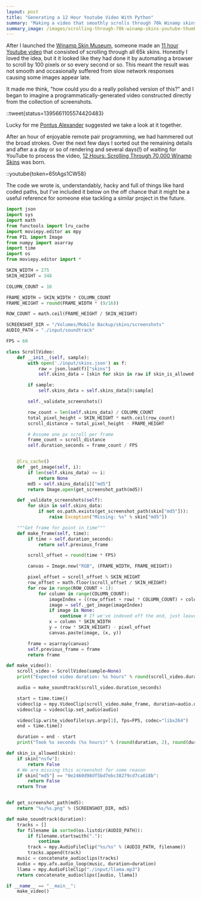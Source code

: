```yaml
---
layout: post
title: "Generating a 12 Hour Youtube Video With Python"
summary: "Making a video that smoothly scrolls through 70k Winamp skins over the course of 12 hours"
summary_image: /images/scrolling-through-70k-winamp-skins-youtube-thumbnail.png
---
```


After I launched the [Winamp Skin Museum](https://skins.webamp.org/), someone made an [11 hour Youtube video](https://www.youtube.com/watch?v=tZ4tTh7lBq4) that consisted of scrolling through all 65k skins. Honestly I loved the idea, but it it looked like they had done it by automating a browser to scroll by 100 pixels or so every second or so. This meant the result was not smooth and occasionally suffered from slow network responses causing some images appear late.

It made me think, "how could you do a really polished version of this?" and I began to imagine a programmatically-generated video constructed directly from the collection of screenshots.

::tweet{status=1395661105574420483}

Lucky for me [Pontus Alexander](https://www.youtube.com/c/MethMethMethod) suggested we take a look at it together.

After an hour of enjoyable remote pair programming, we had hammered out the broad strokes. Over the next few days I sorted out the remaining details and after a a day or so of rendering and several days(!) of waiting for YouTube to process the video, [12 Hours: Scrolling Through 70,000 Winamp Skins](https://www.youtube.com/watch?v=65tAgs1CW58) was born.

::youtube{token=65tAgs1CW58}

The code we wrote is, understandably, hacky and full of things like hard coded paths, but I’ve included it below on the off chance that it might be a useful reference for someone else tackling a similar project in the future.

```python
import json
import sys
import math
from functools import lru_cache
import moviepy.editor as mpy
from PIL import Image
from numpy import asarray
import time
import os
from moviepy.editor import *

SKIN_WIDTH = 275
SKIN_HEIGHT = 348

COLUMN_COUNT = 10

FRAME_WIDTH = SKIN_WIDTH * COLUMN_COUNT
FRAME_HEIGHT = round(FRAME_WIDTH * (9/16))

ROW_COUNT = math.ceil(FRAME_HEIGHT / SKIN_HEIGHT)

SCREENSHOT_DIR = "/Volumes/Mobile Backup/skins/screenshots"
AUDIO_PATH = "./input/soundtrack"

FPS = 60

class ScrollVideo:
    def __init__(self, sample):
        with open('./input/skins.json') as f:
            raw = json.load(f)["skins"]
            self.skins_data = [skin for skin in raw if skin_is_allowed(skin)]

        if sample:
            self.skins_data = self.skins_data[0:sample]

        self._validate_screenshots()

        row_count = len(self.skins_data) / COLUMN_COUNT
        total_pixel_height = SKIN_HEIGHT * math.ceil(row_count)
        scroll_distance = total_pixel_height - FRAME_HEIGHT

        # Assume one px scroll per frame
        frame_count = scroll_distance
        self.duration_seconds = frame_count / FPS


    @lru_cache()
    def _get_image(self, i):
        if len(self.skins_data) <= i:
            return None
        md5 = self.skins_data[i]["md5"]
        return Image.open(get_screenshot_path(md5))

    def _validate_screenshots(self):
        for skin in self.skins_data:
            if not os.path.exists(get_screenshot_path(skin["md5"])):
                raise Exception("Missing: %s" % skin["md5"])

    """Get frame for point in time"""
    def make_frame(self, time):
        if time > self.duration_seconds:
            return self.previous_frame

        scroll_offset = round(time * FPS)

        canvas = Image.new("RGB", (FRAME_WIDTH, FRAME_HEIGHT))

        pixel_offset = scroll_offset % SKIN_HEIGHT
        row_offset = math.floor(scroll_offset / SKIN_HEIGHT)
        for row in range(ROW_COUNT + 1):
            for column in range(COLUMN_COUNT):
                imageIndex = ((row_offset + row) * COLUMN_COUNT) + column
                image = self._get_image(imageIndex)
                if image is None:
                    continue # If we've indexed off the end, just leave it blank
                x = column * SKIN_WIDTH
                y = (row * SKIN_HEIGHT) - pixel_offset
                canvas.paste(image, (x, y))

        frame = asarray(canvas)
        self.previous_frame = frame
        return frame

def make_video():
    scroll_video = ScrollVideo(sample=None)
    print("Expected video duration: %s hours" % round(scroll_video.duration_seconds / 60 / 60, 2))

    audio = make_soundtrack(scroll_video.duration_seconds)

    start = time.time()
    videoclip = mpy.VideoClip(scroll_video.make_frame, duration=audio.duration)
    videoclip = videoclip.set_audio(audio)

    videoclip.write_videofile(sys.argv[1], fps=FPS, codec="libx264")
    end = time.time()

    duration = end - start
    print("Took %s seconds (%s hours)" % (round(duration, 2), round(duration / 60 / 60, 2)))

def skin_is_allowed(skin):
    if skin["nsfw"]:
        return False
    # We are missing this screenshot for some reason
    if skin["md5"] == "0e2460d98df5bd7ebc38279cd7ca618b":
        return False
    return True


def get_screenshot_path(md5):
    return "%s/%s.png" % (SCREENSHOT_DIR, md5)

def make_soundtrack(duration):
    tracks = []
    for filename in sorted(os.listdir(AUDIO_PATH)):
        if filename.startswith("."):
            continue
        track = mpy.AudioFileClip("%s/%s" % (AUDIO_PATH, filename))
        tracks.append(track)
    music = concatenate_audioclips(tracks)
    audio = mpy.afx.audio_loop(music, duration=duration)
    llama = mpy.AudioFileClip("./input/llama.mp3")
    return concatenate_audioclips([audio, llama])

if __name__ == "__main__":
    make_video()
```